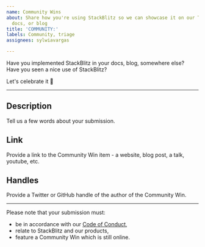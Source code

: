```yaml
---
name: Community Wins
about: Share how you're using StackBlitz so we can showcase it on our Twitter, Discord,
  docs, or blog
title: 'COMMUNITY:'
labels: Community, triage
assignees: sylwiavargas

---
```


Have you implemented StackBlitz in your docs, blog, somewhere else?
Have you seen a nice use of StackBlitz? 

Let's celebrate it 🥳

---
## Description
Tell us a few words about your submission.

## Link
Provide a link to the Community Win item - a website, blog post, a talk, youtube, etc.

## Handles
Provide a Twitter or GitHub handle of the author of the Community Win.

--- 
Please note that your submission must:
- be in accordance with our [Code of Conduct](CODE_OF_CONDUCT.md),
- relate to StackBlitz and our products,
- feature a Community Win which is still online.
